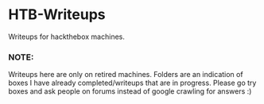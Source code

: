 # HTB-Writeups
Writeups for hackthebox machines. 

### NOTE:
Writeups here are only on retired machines. Folders are an indication of boxes I have already completed/writeups that are in progress. Please go try boxes and ask people on forums instead of google crawling for answers :)
